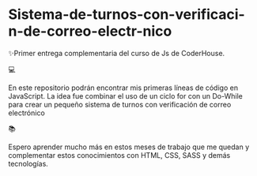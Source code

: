 # Sistema-de-turnos-con-verificaci-n-de-correo-electr-nico
✨Primer entrega complementaria del curso de Js de CoderHouse.

💻<p> En este repositorio podrán encontrar mis primeras líneas de código en JavaScript. La idea fue combinar el uso de un ciclo for con un Do-While para crear un pequeño sistema de turnos con verificación de correo electrónico
<p>

📚<p>Espero aprender mucho más en estos meses de trabajo que me quedan y complementar estos conocimientos con HTML, CSS, SASS y demás tecnologías.<p>
